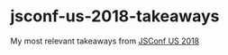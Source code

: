 # jsconf-us-2018-takeaways
My most relevant takeaways from [JSConf US 2018](https://2018.jsconf.us/speakers/)
